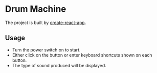 # Drum Machine

The project is built by [create-react-app](https://reactjs.org/docs/create-a-new-react-app.html#create-react-app).

## Usage

- Turn the power switch on to start.
- Either click on the button or enter keyboard shortcuts shown on each button.
- The type of sound produced will be displayed.